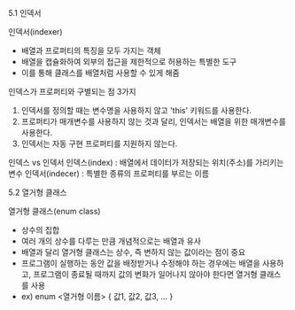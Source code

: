 5.1 인덱서

인덱서(indexer)
- 배열과 프로퍼티의 특징을 모두 가지는 객체
- 배열을 캡슐화하여 외부의 접근을 제한적으로 허용하는 특별한 도구
- 이를 통해 클래스를 배열처럼 사용할 수 있게 해줌

인덱스가 프로퍼티와 구별되는 점 3가지
1. 인덱서를 정의할 때는 변수명을 사용하지 않고 'this' 키워드를 사용한다.
2. 프로퍼티가 매개변수를 사용하지 않는 것과 달리, 인덱서는 배열을 위한 매개변수를 사용한다.
3. 인덱서는 자동 구현 프로퍼티를 지원하지 않는다.

인덱스 vs 인덱서
인덱스(index) : 배열에서 데이터가 저장되는 위치(주소)를 가리키는 변수
인덱서(indecer) : 특별한 종류의 프로퍼티를 부르는 이름

5.2 열거형 클래스

열거형 클래스(enum class)
- 상수의 집합
- 여러 개의 상수를 다루는 만큼 개념적으로는 배열과 유사
- 배열과 달리 열거형 클래스는 상수, 즉 변하지 않는 값이라는 점이 중요
- 프로그램이 실행하는 동안 값을 배정받거나 수정해야 하는 경우에는 배열을 사용하고, 프로그램이 종료될 때까지 값의 변화가 일어나지 않아야 한다면 열거형 클래스를 사용
- ex) enum <열거형 이름> { 값1, 값2, 값3, ... }

